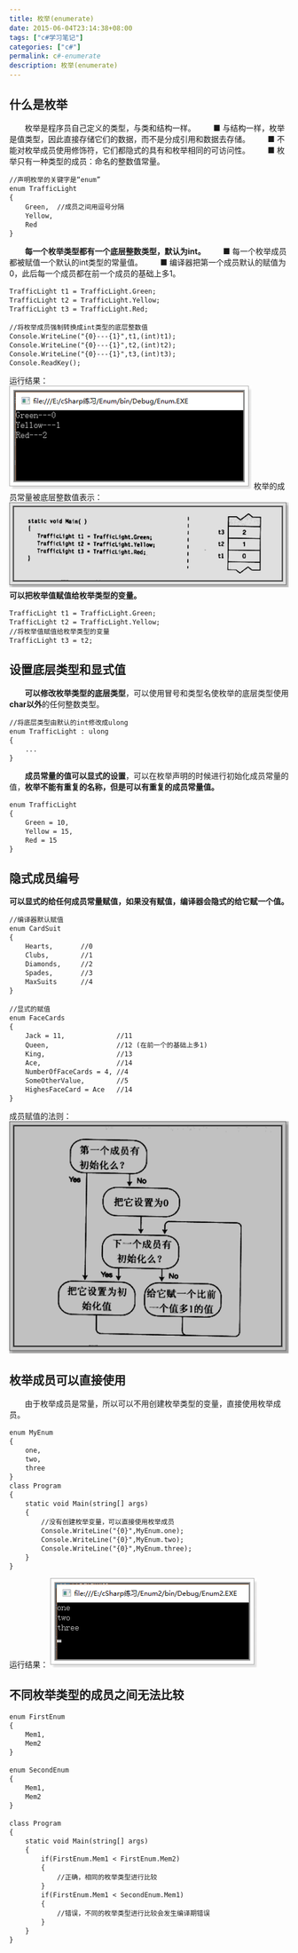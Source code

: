 ```yaml
---
title: 枚举(enumerate)
date: 2015-06-04T23:14:38+08:00
tags: ["c#学习笔记"]
categories: ["c#"]
permalink: c#-enumerate
description: 枚举(enumerate)
---
```

## 什么是枚举
　　枚举是程序员自己定义的类型，与类和结构一样。
　　■ 与结构一样，枚举是值类型，因此直接存储它们的数据，而不是分成引用和数据去存储。
　　■ 不能对枚举成员使用修饰符，它们都隐式的具有和枚举相同的可访问性。
　　■ 枚举只有一种类型的成员：命名的整数值常量。
```
//声明枚举的关键字是“enum”
enum TrafficLight
{
    Green,  //成员之间用逗号分隔
    Yellow,  
    Red
}
```
<!--more-->
　　**每一个枚举类型都有一个底层整数类型，默认为int。**
　　■ 每一个枚举成员都被赋值一个默认的int类型的常量值。
　　■ 编译器把第一个成员默认的赋值为0，此后每一个成员都在前一个成员的基础上多1。
```
TrafficLight t1 = TrafficLight.Green;
TrafficLight t2 = TrafficLight.Yellow;
TrafficLight t3 = TrafficLight.Red;

//将枚举成员强制转换成int类型的底层整数值
Console.WriteLine("{0}---{1}",t1,(int)t1);
Console.WriteLine("{0}---{1}",t2,(int)t2);
Console.WriteLine("{0}---{1}",t3,(int)t3);
Console.ReadKey();
```
运行结果：
![](/image/cSharp/cSharp85.png)
枚举的成员常量被底层整数值表示：
![](/image/cSharp/cSharp86.png)
　　**可以把枚举值赋值给枚举类型的变量。**
```
TrafficLight t1 = TrafficLight.Green;
TrafficLight t2 = TrafficLight.Yellow;
//将枚举值赋值给枚举类型的变量
TrafficLight t3 = t2;
```

## 设置底层类型和显式值
　　**可以修改枚举类型的底层类型**，可以使用冒号和类型名使枚举的底层类型使用**char以外**的任何整数类型。
```
//将底层类型由默认的int修改成ulong
enum TrafficLight : ulong
{
    ...
}
```
　　**成员常量的值可以显式的设置**，可以在枚举声明的时候进行初始化成员常量的值，**枚举不能有重复的名称，但是可以有重复的成员常量值。**
```
enum TrafficLight
{
    Green = 10,
    Yellow = 15,
    Red = 15
}
```

## 隐式成员编号
   **可以显式的给任何成员常量赋值，如果没有赋值，编译器会隐式的给它赋一个值。**
```
//编译器默认赋值
enum CardSuit
{
    Hearts,       //0
    Clubs,        //1
    Diamonds,     //2
    Spades,       //3
    MaxSuits      //4
}

//显式的赋值
enum FaceCards
{
    Jack = 11,             //11
    Queen,                 //12 (在前一个的基础上多1)
    King,                  //13
    Ace,                   //14
    NumberOfFaceCards = 4, //4
    SomeOtherValue,        //5
    HighesFaceCard = Ace   //14 
}
```
成员赋值的法则：
![](/image/cSharp/cSharp87.png)

## 枚举成员可以直接使用
　　由于枚举成员是常量，所以可以不用创建枚举类型的变量，直接使用枚举成员。
```
enum MyEnum
{
    one,
    two,
    three
}
class Program
{
    static void Main(string[] args)
    {
        //没有创建枚举变量，可以直接使用枚举成员
        Console.WriteLine("{0}",MyEnum.one);
        Console.WriteLine("{0}",MyEnum.two);
        Console.WriteLine("{0}",MyEnum.three);
    }
}
```
运行结果：
![](/image/cSharp/cSharp88.png)

## 不同枚举类型的成员之间无法比较
```
enum FirstEnum
{
    Mem1,
    Mem2
}

enum SecondEnum
{
    Mem1,
    Mem2
}

class Program
{
    static void Main(string[] args)
    {
        if(FirstEnum.Mem1 < FirstEnum.Mem2)
        {
            //正确，相同的枚举类型进行比较
        }
        if(FirstEnum.Mem1 < SecondEnum.Mem1)
        {
            //错误，不同的枚举类型进行比较会发生编译期错误
        }
    }
}
```
